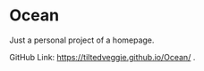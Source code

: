 # Ocean
Just a personal project of a homepage.

GitHub Link: https://tiltedveggie.github.io/Ocean/
.
